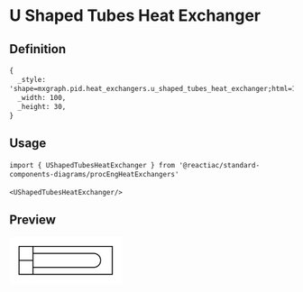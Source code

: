 # U Shaped Tubes Heat Exchanger

## Definition

```
{
  _style: 'shape=mxgraph.pid.heat_exchangers.u_shaped_tubes_heat_exchanger;html=1;pointerEvents=1;align=center;verticalLabelPosition=bottom;verticalAlign=top;dashed=0;',
  _width: 100,
  _height: 30,
}
```

## Usage

```
import { UShapedTubesHeatExchanger } from '@reactiac/standard-components-diagrams/procEngHeatExchangers'

<UShapedTubesHeatExchanger/>
```

## Preview

<img src="./u-shaped-tubes-heat-exchanger.png" width="200"/>
